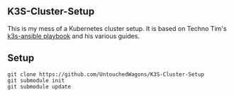 ## K3S-Cluster-Setup

This is my mess of a Kubernetes cluster setup. It is based on Techno Tim's [k3s-ansible playbook](https://github.com/techno-tim/k3s-ansible) and his various guides.

## Setup

    git clone https://github.com/UntouchedWagons/K3S-Cluster-Setup
    git submodule init
    git submodule update
